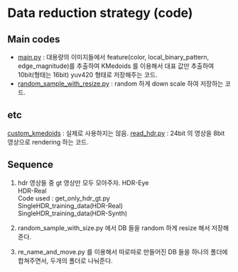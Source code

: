 # Data reduction strategy (code)

## Main codes 
- [main.py](main.py) : 대용량의 이미지들에서 feature(color, local_binary_pattern, edge_magnitude)를 추출하여 KMedoids 를 이용해서 
대표 값만 추출하여 10bit(형태는 16bit) yuv420 형태로 저장해주는 코드.
- [random_sample_with_resize.py](random_sample_with_resize.py) : random 하게 down scale 하여 저장하는 코드.

## etc
[custom_kmedoids](custom_kmedoids) : 실제로 사용하지는 않음. 
[read_hdr.py](read_hdr.py) : 24bit 의 영상을 8bit 영상으로 rendering 하는 코드. 

## Sequence
1. hdr 영상들 중 gt 영상만 모두 모아주자. 
   HDR-Eye   
   HDR-Real   
   Code used : get_only_hdr_gt.py   
   SingleHDR_training_data(HDR-Real)  
   SingleHDR_training_data(HDR-Synth)  


2. random_sample_with_size.py 에서 DB 들을 random 하게 resize 해서 저장해준다.


3. re_name_and_move.py 를 이용해서 따로따로 만들어진 DB 들을 하나의 폴더에 합쳐주면서, 두개의 폴더로 나눠준다.



